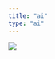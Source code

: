 ```yaml
---
title: "ai"
type: "ai"
---
```


<script>
function changeImage() {
	var element = document.getElementById('box');
	if( element.classList.contains('pause') == true ){
		element.className = "play";
		element.firstElementChild.src = "/icon/ai_circle.png";
	} else {
		element.className = "pause";
		element.firstElementChild.src = "/ai/ai_circle_pause.png";
	}
}
var playing = false;

function action() {
	var audio = document.getElementById("audio");
	if (playing === false) {
		audio.play();
		playing = true;
	} else {
		audio.pause();
		playing = false;
	}
}
</script>

<span id="box" class="pause"><img id="player" onclick="action();changeImage();" src="/ai/ai_circle_pause.png" /></span>
<audio id="audio" src="/music/tuki.mp3" loop autoloop></audio>

